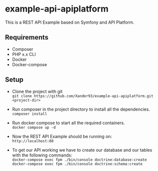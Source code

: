 # example-api-apiplatform
This is a REST API Example based on Symfony and API Platform.

## Requirements
- Composer
- PHP x.x CLI
- Docker
- Docker-compose

## Setup
- Clone the project with git  
`git clone https://github.com/Xander93/example-api-apiplatform.git <project-dir>`

- Run composer in the project directory to install all the dependencies.  
`composer install`

- Run docker compose to start all the required containers.  
`docker compose up -d`

- Now the REST API Example should be running on:  
`http://localhost:80`

- To get our API working we have to create our database and our tables with the following commands:  
`docker-compose exec fpm ./bin/console doctrine:database:create`  
`docker-compose exec fpm ./bin/console doctrine:schema:create`
